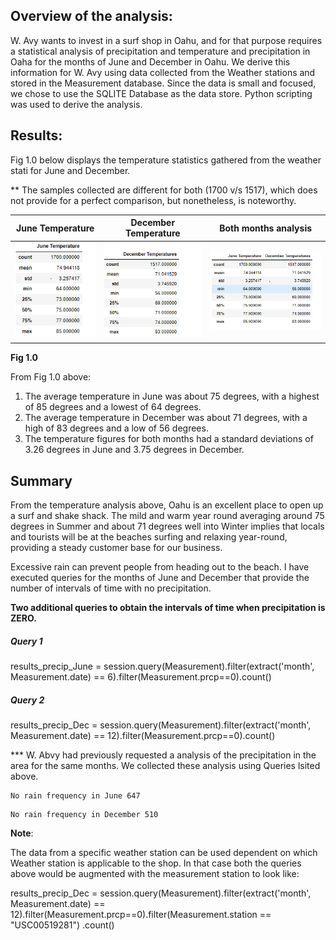 ## **Overview of the analysis:** 

 
W. Avy wants to invest in a surf shop in Oahu, and for that purpose requires a statistical analysis of precipitation and temperature and precipitation in Oaha for the months of June and December in Oahu. We derive this information for W. Avy using data collected from the Weather stations and stored in the Measurement database. Since the data is small and focused, we chose to use the SQLITE Database as the data store. Python scripting was used to derive the analysis.


## **Results:** 

Fig 1.0 below displays the temperature statistics gathered from the weather stati for  June and December.

** The samples collected are different for both (1700 v/s 1517), which does not provide for a perfect comparison, but nonetheless,  is noteworthy.

| June  Temperature                                            | December Temperature                                         | Both months analysis                                         |
| ------------------------------------------------------------ | ------------------------------------------------------------ | ------------------------------------------------------------ |
| ![img](Resources/June_Temp.PNG) | ![img](Resources/Dec_Temp.PNG) | ![img](Resources/june_dec_comb_temp.PNG) |

**Fig 1.0**

From Fig 1.0 above:

1. The average temperature in June was about 75 degrees, with a highest of 85 degrees and a lowest of 64 degrees.
2. The average temperature in December was about 71 degrees, with a high of 83 degrees and a low of 56 degrees.
3. The temperature figures for both months had a standard deviations of 3.26 degrees in June and 3.75 degrees in December.

## Summary

From the temperature analysis above, Oahu is an excellent place to open up a surf and shake shack. The mild and warm year round averaging around  75 degrees in Summer and about 71 degrees well into Winter  implies that locals and tourists will be at the beaches surfing and relaxing year-round, providing a steady customer base for our business.

Excessive rain can prevent people from heading out to the beach. I have executed queries for the months of June and December that provide the number of intervals of time with no precipitation.

**Two additional queries to obtain the intervals of time when precipitation is ZERO.**

##### Query 1

results_precip_June = session.query(Measurement).filter(extract('month', Measurement.date) == 6).filter(Measurement.prcp==0).count()

##### Query 2

results_precip_Dec = session.query(Measurement).filter(extract('month', Measurement.date) == 12).filter(Measurement.prcp==0).count()

*** W. Abvy had previously requested a analysis of the precipitation in the area for the same months. We collected these analysis using Queries lsited above. 

```
No rain frequency in June 647
```

```
No rain frequency in December 510
```

**Note**:

The data from a specific weather station can be used dependent on which Weather station is applicable to the shop. In that case both the queries above would be augmented with the measurement station to look like: 

results_precip_Dec = session.query(Measurement).filter(extract('month', Measurement.date) == 12).filter(Measurement.prcp==0).filter(Measurement.station == "USC00519281") .count()

